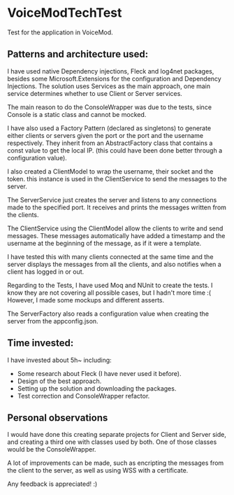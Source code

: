 # VoiceModTechTest
Test for the application in VoiceMod.

## Patterns and architecture used:
I have used native Dependency injections, Fleck and log4net packages, besides some Microsoft.Extensions for the configuration and Dependency Injections.
The solution uses Services as the main approach, one main service determines whether to use Client or Server services.

The main reason to do the ConsoleWrapper was due to the tests, since Console is a static class and cannot be mocked.

I have also used a Factory Pattern (declared as singletons) to generate either clients or servers given the port or the port and the username respectively.
They inherit from an AbstractFactory class that contains a const value to get the local IP. (this could have been done better through a configuration value).

I also created a ClientModel to wrap the username, their socket and the token. this instance is used in the ClientService to send the messages to the server.

The ServerService just creates the server and listens to any connections made to the specified port. It receives and prints the messages written from the clients.

The ClientService using the ClientModel allow the clients to write and send messages. These messages automatically have added a timestamp and the username at the beginning of the message, as if it were a template.

I have tested this with many clients connected at the same time and the server displays the messages from all the clients, and also notifies when a client has logged in or out.

Regarding to the Tests, I have used Moq and NUnit to create the tests. I know they are not covering all possible cases, but I hadn't more time :( 
However, I made some mockups and different asserts.

The ServerFactory also reads a configuration value when creating the server from the appconfig.json.

## Time invested: 
I have invested about 5h~ including:
- Some research about Fleck (I have never used it before).
- Design of the best approach.
- Setting up the solution and downloading the packages.
- Test correction and ConsoleWrapper refactor.

## Personal observations
I would have done this creating separate projects for Client and Server side, and creating a third one with classes used by both.
One of those classes would be the ConsoleWrapper.

A lot of improvements can be made, such as encripting the messages from the client to the server, as well as using WSS with a certificate.

Any feedback is appreciated! :)

